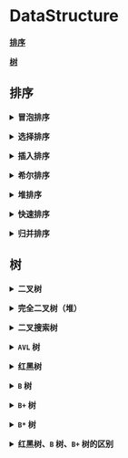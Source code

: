 # **DataStructure**

[**排序**](#排序)

[**树**](#树)


## **排序**

<b><details><summary>冒泡排序</summary></b>
</details>

<b><details><summary>选择排序</summary></b>

</details>

<b><details><summary>插入排序</summary></b>

</details>

<b><details><summary>希尔排序</summary></b>

</details>

<b><details><summary>堆排序</summary></b>

</details>

<b><details><summary>快速排序</summary></b>

</details>

<b><details><summary>归并排序</summary></b>

</details>

## **树**

<b><details><summary>二叉树</summary></b>
- **性质**
    - 非空二叉树第 `i` 层最多 `2(i-1)` 个结点 `（i >= 1）`
    - 深度为 `k` 的二叉树最多 `2k - 1` 个结点 `（k >= 1）`
    - 度为 `0` 的结点数为 `n0`，度为 `2` 的结点数为 `n2`，则 `n0 = n2 + 1`
    - 有 `n` 个结点的完全二叉树深度 `k = ⌊ log2(n) ⌋ + 1`
    - 对于含 `n` 个结点的完全二叉树中编号为 `i （1 <= i <= n）` 的结点
      - 若 `i = 1`，为根，否则双亲为 `⌊ i / 2 ⌋`
      - 若 `2i > n`，则 `i` 结点没有左孩子，否则孩子编号为 `2i`
      - 若 `2i + 1 > n`，则 `i` 结点没有右孩子，否则孩子编号为 `2i + 1`

</details>

<b><details><summary>完全二叉树（堆）</summary></b>
- **性质**
    - 大根堆：根 >= 左 && 根 >= 右
    - 小根堆：根 <= 左 && 根 <= 右

</details>


<b><details><summary>二叉搜索树</summary></b>
- **性质**
    - 左 < 根 < 右
    - 中序输出有序\
- **插入**
    - 树为空，直接插入
    - 树不为空，根据搜索二叉树性质找到插入位置，插入新节点
-  **删除**
    - 首先在树中查找待删除元素 `A` ，如果不存在，则结束删除，否则继续
    - 查找到的节点分为下面情况
        - 要删除的节点 `A` 无孩子节点，直接删除，并使 `A` 节点的双亲对应的指针指向 `NULL`
        - 要删除的节点 `A` 只有左孩子节点，删除该节点，且使 `A` 节点的双亲指向 `A` 节点的左孩子
        - 要删除的节点 `A` 只有右孩子节点，删除该节点，且使 `A` 节点的双亲指向 `A` 节点的有孩子
        - 要删除的节点 `A` 有左、右孩子节点，一般采取替换的方式，从 `A` 节点的右子树中找一个最小的(或者从左子树中找到一个最大的)节点 `B`，用 `B` 的值替换待删除节点，再删除 `B`

</details>

<b><details><summary>`AVL` 树</summary></b>
- **性质**
  - 平衡因子（每个节点左右子树差值的绝对值）的值不超过`1` ，`|` 左子树树高 `-` 右子树树高 `|`  <= `1`
  - 平衡二叉树必定是二叉搜索树，反之则不一定

- **插入**
    - 按照搜索二叉树的插入方式，找到待插入位置
    - 调节节点的平衡因子，如果失去平衡，则调整

- **调整**
    - `LL` 新插入的节点在失去平衡的节点的较高的左子树左侧，使用 `右单旋失去平衡节点` 解决问题
    - `RR` 新插入的节点在失去平衡的节点的较高的右子树右侧，使用 `左单旋失去平衡节点` 解决问题
    - `LR` 新插入的节点在失去平衡的节点的较高的左子树的右子树上，使用 `左单旋左子树再右单旋失去平衡节点` 解决问题
    - `RL` 新插入的节点在失去平衡的节点的较高的右子树的左子树上，使用 `右单旋右子树再左单旋失去平衡节点` 解决问题

    <table>
    <tr>
        <th width = 10%>插入方式</th>
        <th width = 70%>描述</th>
        <th width = 20%>旋转方式</th>
    </tr>
    <tr>
        <td><b>LL</b></td>
        <td>在 <b>a</b> 的左子树根节点的左子树上插入节点而破坏平衡</td>
        <td>右单旋</td>
    </tr>
    <tr>
        <td><b>RR</b></td>
        <td>在 <b>a</b> 的右子树根节点的右子树上插入节点而破坏平衡</td>
        <td>左单旋</td>
    </tr>
    <tr>
        <td><b>LR</b></td>
        <td>在 <b>a</b> 的左子树根节点的右子树上插入节点而破坏平衡</td>
        <td>先左旋后右旋</td>
    </tr>
    <tr>
        <td><b>RL</b></td>
        <td>在 <b>a</b> 的右子树根节点的左子树上插入节点而破坏平衡</td>
        <td>先右旋后左旋</td>
    </tr>
    </table>

</details>

<b><details><summary>红黑树</summary></b>
- **性质**
  - 节点是红色或黑色
  - 根是黑色
  - 所有叶子都是黑色（叶子是 NIL 节点）
  - 每个红色节点必须有两个黑色的子节点。（从每个叶子到根的所有路径上不能有两个连续的红色节点。）（新增节点的父节点必须相同）
  - 从任一节点到其每个叶子的所有简单路径都包含相同数目的黑色节点。（新增节点必须为红）
- **插入**
    - 按照搜索二叉树规则插入节点
    - 判断红黑树是否被破坏，如果没有那么插入结束，如果被破坏则进行调整
- **调整**

    假设: `cur` 为当前节点，`p` 为双亲节点，`u` 为双亲节点的兄弟节点，`g` 为双亲节点的双亲节点
    - `cur` 为 **`红`**， `p` 为 **黑**，`u` 存在且为 **`红`**
        - 将 `p`、`u` 改为 **黑**，`g` 改为 **`红`**，然后把 `g` 当成 `cur` ，继续向上调整

        ![rbtree1](https://github.com/Mmmmmmi/MyNote/blob/master/resource/RBTree1.png)
    - `cur` 为 **`红`**， `p` 为 **`红`**， `g` 为 **黑**， `u` 不存在 或 `u` 为 **黑**
        - `p` 为 `g` 的左孩子， `cur` 为 `p` 的左孩子，则进行右单旋。相反， `p` 为 `g` 的右孩子， `cur` 为 `p` 的右孩子，则进行左单旋
        - `p` 变 **黑** ， `g` 变 **`红`**

        ![rbtree2](https://github.com/Mmmmmmi/MyNote/blob/master/resource/RBTree2.png)
    - `cur` 为 **`红`** ， `p` 为 **`红`**， `g` 为 **黑**， `u` 不存在 或 `u` 为 **黑**
        - `p` 为 `g` 的左孩子，`cur` 为 `p` 的右孩子，则针对 `p` 做左单旋；相反， `p` 为 `g` 的右孩子，`cur` 为 `p` 的左孩子，则针对 `p` 做右单旋。则转换成了情况 `2`

        ![rbtree3](https://github.com/Mmmmmmi/MyNote/blob/master/resource/RBTree3.png)

</details>

<b><details><summary>`B` 树</summary></b>

- **性质**

    - 根节点至少有两个孩子，至少有一个关键字（孩子可以看成指针，关键字可以看成 `Data`）
    - 对于`M` 阶 `B` 树， 每个非根节点至少有 `M/2(上取整)` 个孩子,至多有 `M` 个孩子
    - 每个非根节点至少有 `M/2(上取整)-1` 个关键字,至多有 `M-1` 个关键字，并且以升序排列
    - 每个结点中的关键字都按照从小到大的顺序排列，`key[i]` 和 `key[i+1]` 之间的孩子节点的值介于 `key[i]、key[i+1]`之间
    - 所有叶子结点都位于同一层，或者说根结点到每个叶子结点的长度都相同
- **插入**

    插入操作是指插入一条记录，即`（key, value）`的键值对。如果 `B` 树中已存在需要插入的键值对，则用需要插入的`value` 替换旧的 `value` 。若 `B` 树不存在这个 `key` ，则一定是在叶子结点中进行插入操作

    1. 根据要插入的 `key` 的值，找到叶子结点并插入

    2. 判断当前结点 `key` 的个数是否小于等于 `M-1` ，若满足则结束，否则进行第 `3` 步

    3. 以结点中间的 `key` 为中心分裂成左右两部分，然后将这个中间的 `key` 插入到父结点中，这个 `key` 的左子树指向分裂后的左半部分，这个 `key` 的右子支指向分裂后的右半部分，然后将当前结点指向父结点，继续进行第 `3` 步
- **删除**

    删除操作是指，根据 `key` 删除记录，如果 `B` 树中的记录中不存对应 `key` 的记录，则删除失败

    1. 如果当前需要删除的 `key` 位于非叶子结点上，则用后继 `key`（这里的后继 `key` 均指后继记录的意思）覆盖要删除的 `key` ，然后在后继 `key` 所在的子支中删除该后继 `key` 。此时后继 `key` 一定位于叶子结点上，这个过程和二叉搜索树删除结点的方式类似。删除这个记录后执行第 `2` 步

    2. 该结点 `key` 个数大于等于 `M/2(上取整)-1` ，结束删除操作，否则执行第 `3` 步

    3. 如果兄弟结点 `key` 个数大于 `M/2(上取整)-1` ，则父结点中的 `key` 下移到该结点，兄弟结点中的一个 `key` 上移，删除操作结束。否则，将父结点中的 `key` 下移与当前结点及它的兄弟结点中的 `key` 合并，形成一个新的结点。原父结点中的`key` 的两个孩子指针就变成了一个孩子指针，指向这个新结点。然后当前结点的指针指向父结点，重复上第 `2` 步。有些结点它可能既有左兄弟，又有右兄弟，那么我们任意选择一个兄弟结点进行操作即可

</details>

<b><details><summary>`B+` 树</summary></b>
- **性质**
    - `B+` 树是 `B` 树的变形，也是一种多路搜索树，其基本定义与 `B` 树相同，除此之外 `B+` 树还有以下的要求：
    - `B+` 树包含 `2` 种类型的结点：内部结点（也称索引结点）和叶子结点。根结点本身即可以是内部结点，也可以是叶子结点。根结点的关键字个数最少可以只有 `1` 个
    - `B+` 树与 `B` 树最大的不同是内部结点不保存数据，只用于索引，所有数据（或者说记录）都保存在叶子结点中
    - `M` 阶 `B+` 树表示了内部结点最多有 `M-1` 个关键字（或者说内部结点最多有 `M` 个子树），阶数 `M` 同时限制了叶子结点最多存储 `M-1` 个记录
    - 内部结点中的 `key` 都按照从小到大的顺序排列，对于内部结点中的一个 `key` ，左树中的所有 `key` 都小于它，右子树中的 `key` 都大于等于它。叶子结点中的记录也按照 `key` 的大小排列
    - 每个叶子结点都存有相邻叶子结点的指针，叶子结点本身依关键字的大小自小而大顺序链接
- **插入**

    1. 若为空树，创建一个叶子结点，然后将记录插入其中，此时这个叶子结点也是根结点，插入操作结束

    2. 针对叶子类型结点：根据 `key` 值找到叶子结点，向这个叶子结点插入记录。插入后，若当前结点 `key` 的个数小于等于 `M-1` ，则插入结束。否则将这个叶子结点分裂成左右两个叶子结点，左叶子结点包含前 `M/2` 个记录，右结点包含剩下的记录，将第 `M/2+1` 个记录的 `key` 进位到父结点中（父结点一定是索引类型结点），进位到父结点的 `key` 左孩子指针向左结点，右孩子指针向右结点。将当前结点的指针指向父结点，然后执行第 `3` 步

    3. 针对索引类型结点：若当前结点 `key` 的个数小于等于 `M-1` ，则插入结束。否则，将这个索引类型结点分裂成两个索引结点，左索引结点包含前 `(M-1)/2` 个 `key` ，右结点包含 `M-(M-1)/2` 个 `key` ，将第 `M/2` 个 `key` 进位到父结点中，进位到父结点的 `key` 左孩子指向左结点, 进位到父结点的 `key` 右孩子指向右结点。将当前结点的指针指向父结点，然后重复第 `3` 步
- **删除**

    如果叶子结点中没有相应的 `key` ，则删除失败。否则执行下面的步骤

    1. 删除叶子结点中对应的 `key` 。删除后若结点的 `key` 的个数大于等于 `Math.ceil(M-1)/2 – 1` ，删除操作结束,否则执行第 `2` 步

    2. 若兄弟结点 `key` 有富余 `（大于M/2(上取整) – 1）` ，向兄弟结点借一个记录，同时用借到的 `key` 替换父结（指当前结点和兄弟结点共同的父结点）点中的 `key` ，删除结束。否则执行第 `3` 步

    3. 若兄弟结点中没有富余的 `key` ，则当前结点和兄弟结点合并成一个新的叶子结点，并删除父结点中的 `key`（父结点中的这个 `key` 两边的孩子指针就变成了一个指针，正好指向这个新的叶子结点），将当前结点指向父结点（必为索引结点），执行第 `4` 步（第 `4` 步以后的操作和 `B` 树就完全一样了，主要是为了更新索引结点）

    4. 若索引结点的 `key` 的个数大于等于 `M/2(上取整) – 1` ，则删除操作结束。否则执行第 `5` 步

    5. 若兄弟结点有富余，父结点 `key` 下移，兄弟结点 `key` 上移，删除结束。否则执行第 `6` 步

    6. 当前结点和兄弟结点及父结点下移 `key` 合并成一个新的结点。将当前结点指向父结点，重复第 `4` 步

    注意，通过 `B+` 树的删除操作后，索引结点中存在的 `key` ，不一定在叶子结点中存在对应的记录

</details>

<b><details><summary>`B*` 树</summary></b>
- **性质**
    - `B*` 树是 `B+` 树的变形，在 `B+` 树的非根和非叶子节点再增加指向兄弟节点的指针。

</details>

<b><details><summary>红黑树、`B` 树、`B+` 树的区别</summary></b>
- 红黑树的深度比较大，而 `B` 树和 `B+` 树的深度则相对要小一些
- `B+` 树则将数据都保存在叶子节点，同时通过链表的形式将他们连接在一起
- `B Tree` 与 `B+ Tree`

    ![B-B+_Tree](https://github.com/Mmmmmmi/MyNote/blob/master/resource/B-B+_Tree.png)

    区别

    1. `B+` 树中只有叶子节点会带有指向记录的指针（ROWID），而 `B` 树则所有节点都带有，在内部节点出现的索引项不会再出现在叶子节点中

    2. `B+` 树中所有叶子节点都是通过指针连接在一起，而 `B` 树不会

    `B` 树的优点

    1. 对于在内部节点的数据，可直接得到，不必根据叶子节点来定位

    `B+` 树的优点

    1. 非叶子节点不会带上 `ROWID` ，这样，一个块中可以容纳更多的索引项，一是可以降低树的高度。二是一个内部节点可以定位更多的叶子节点

    2. 叶子节点之间通过指针来连接，范围扫描将十分简单，而对于 `B` 树来说，则需要在叶子节点和内部节点不停的往返移动

</details>